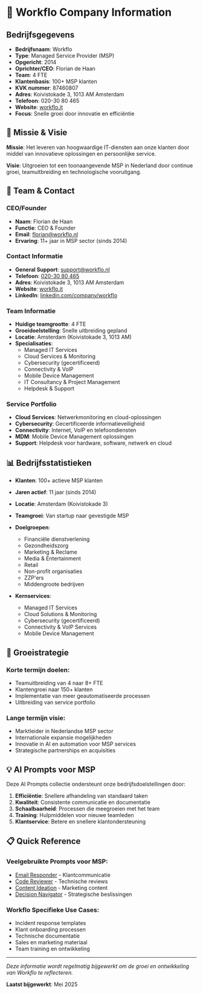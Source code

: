 # 🏢 Workflo Company Information

## Bedrijfsgegevens

- **Bedrijfsnaam**: Workflo
- **Type**: Managed Service Provider (MSP)
- **Opgericht**: 2014
- **Oprichter/CEO**: Florian de Haan
- **Team**: 4 FTE
- **Klantenbasis**: 100+ MSP klanten
- **KVK nummer**: 87460807
- **Adres**: Koivistokade 3, 1013 AM Amsterdam
- **Telefoon**: 020-30 80 465
- **Website**: [workflo.it](https://workflo.it)
- **Focus**: Snelle groei door innovatie en efficiëntie

## 🎯 Missie & Visie

**Missie**: Het leveren van hoogwaardige IT-diensten aan onze klanten door middel van innovatieve oplossingen en persoonlijke service.

**Visie**: Uitgroeien tot een toonaangevende MSP in Nederland door continue groei, teamuitbreiding en technologische vooruitgang.

## 👥 Team & Contact

### CEO/Founder
- **Naam**: Florian de Haan
- **Functie**: CEO & Founder
- **Email**: [florian@workflo.nl](mailto:florian@workflo.nl)
- **Ervaring**: 11+ jaar in MSP sector (sinds 2014)

### Contact Informatie
- **General Support**: [support@workflo.nl](mailto:support@workflo.nl)
- **Telefoon**: [020-30 80 465](tel:+31203080465)
- **Adres**: Koivistokade 3, 1013 AM Amsterdam
- **Website**: [workflo.it](https://workflo.it)
- **LinkedIn**: [linkedin.com/company/workflo](https://www.linkedin.com/company/workflo)

### Team Informatie
- **Huidige teamgrootte**: 4 FTE
- **Groeidoelstelling**: Snelle uitbreiding gepland
- **Locatie**: Amsterdam (Koivistokade 3, 1013 AM)
- **Specialisaties**: 
  - Managed IT Services
  - Cloud Services & Monitoring
  - Cybersecurity (gecertificeerd)
  - Connectivity & VoIP
  - Mobile Device Management
  - IT Consultancy & Project Management
  - Helpdesk & Support

### Service Portfolio
- **Cloud Services**: Netwerkmonitoring en cloud-oplossingen
- **Cybersecurity**: Gecertificeerde informatieveiligheid
- **Connectivity**: Internet, VoIP en telefoondiensten
- **MDM**: Mobile Device Management oplossingen
- **Support**: Helpdesk voor hardware, software, netwerk en cloud

## 📊 Bedrijfsstatistieken

- **Klanten**: 100+ actieve MSP klanten
- **Jaren actief**: 11 jaar (sinds 2014)
- **Locatie**: Amsterdam (Koivistokade 3)
- **Teamgroei**: Van startup naar gevestigde MSP
- **Doelgroepen**:
  - Financiële dienstverlening
  - Gezondheidszorg
  - Marketing & Reclame
  - Media & Entertainment
  - Retail
  - Non-profit organisaties
  - ZZP'ers
  - Middengroote bedrijven

- **Kernservices**: 
  - Managed IT Services
  - Cloud Solutions & Monitoring
  - Cybersecurity (gecertificeerd)
  - Connectivity & VoIP Services
  - Mobile Device Management

## 🚀 Groeistrategie

### Korte termijn doelen:
- Teamuitbreiding van 4 naar 8+ FTE
- Klantengroei naar 150+ klanten
- Implementatie van meer geautomatiseerde processen
- Uitbreiding van service portfolio

### Lange termijn visie:
- Marktleider in Nederlandse MSP sector
- Internationale expansie mogelijkheden
- Innovatie in AI en automation voor MSP services
- Strategische partnerships en acquisities

## 💡 AI Prompts voor MSP

Deze AI Prompts collectie ondersteunt onze bedrijfsdoelstellingen door:

1. **Efficiëntie**: Snellere afhandeling van standaard taken
2. **Kwaliteit**: Consistente communicatie en documentatie
3. **Schaalbaarheid**: Processen die meegroeien met het team
4. **Training**: Hulpmiddelen voor nieuwe teamleden
5. **Klantservice**: Betere en snellere klantondersteuning

## 📋 Quick Reference

### Veelgebruikte Prompts voor MSP:
- [Email Responder](./prompts/business/email-responder.md) - Klantcommunicatie
- [Code Reviewer](./prompts/technical/code-reviewer.md) - Technische reviews
- [Content Ideation](./prompts/content/content-ideation.md) - Marketing content
- [Decision Navigator](./prompts/personal/decision-navigator.md) - Strategische beslissingen

### Workflo Specifieke Use Cases:
- Incident response templates
- Klant onboarding processen
- Technische documentatie
- Sales en marketing materiaal
- Team training en ontwikkeling

---

*Deze informatie wordt regelmatig bijgewerkt om de groei en ontwikkeling van Workflo te reflecteren.*

**Laatst bijgewerkt**: Mei 2025
